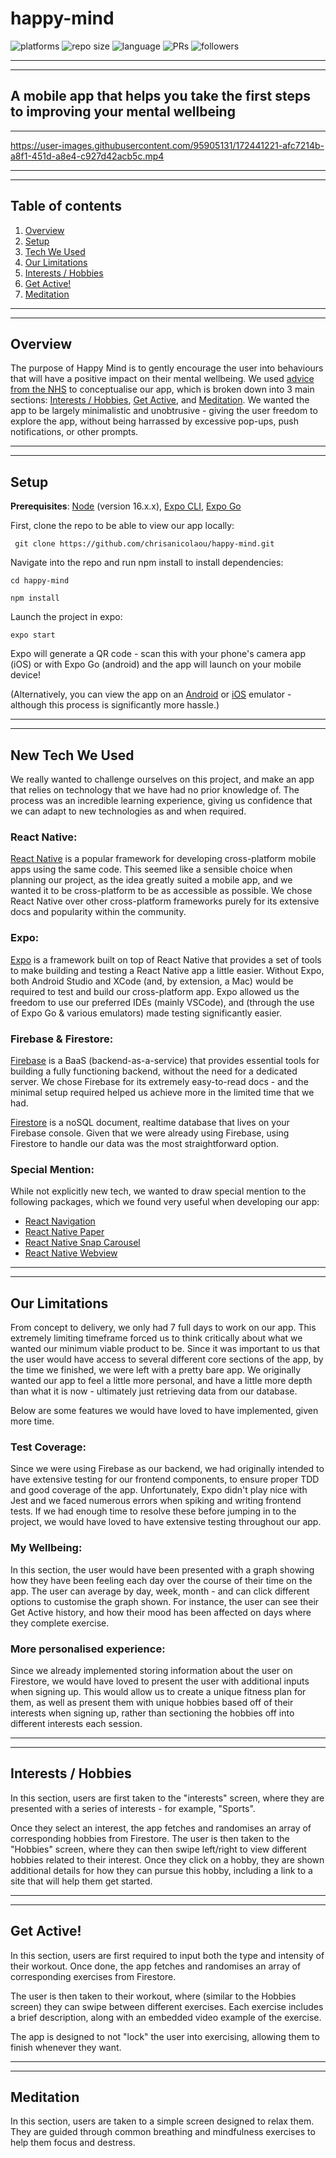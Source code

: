 # happy-mind



![platforms](https://img.shields.io/badge/platforms-iOS%20%2F%20android-brightgreen)
![repo size](https://img.shields.io/github/repo-size/chrisanicolaou/happy-mind)
![language](https://img.shields.io/github/languages/top/chrisanicolaou/happy-mind)
![PRs](https://img.shields.io/github/issues-pr-closed/chrisanicolaou/happy-mind)
![followers](https://img.shields.io/github/followers/chrisanicolaou?style=social)

---

---

## A mobile app that helps you take the first steps to improving your mental wellbeing
---
https://user-images.githubusercontent.com/95905131/172441221-afc7214b-a8f1-451d-a8e4-c927d42acb5c.mp4


---

---

## Table of contents

1. [Overview](#overview)
2. [Setup](#setup)
3. [Tech We Used](#new-tech-we-used)
4. [Our Limitations](#our-limitations)
5. [Interests / Hobbies](#interests)
6. [Get Active!](#active)
7. [Meditation](#meditation)

---

---

## Overview

The purpose of Happy Mind is to gently encourage the user into behaviours that will have a positive impact on their mental wellbeing. We used [advice from the NHS](https://www.nhs.uk/mental-health/self-help/guides-tools-and-activities/five-steps-to-mental-wellbeing/) to conceptualise our app, which is broken down into 3 main sections: [Interests / Hobbies](#interests), [Get Active](#active), and [Meditation](#meditation). We wanted the app to be largely minimalistic and unobtrusive - giving the user freedom to explore the app, without being harrassed by excessive pop-ups, push notifications, or other prompts.

---

---

## Setup

**Prerequisites**: [Node](https://nodejs.org/en/) (version 16.x.x), [Expo CLI](https://docs.expo.dev/get-started/installation/), [Expo Go](https://expo.dev/client)

First, clone the repo to be able to view our app locally:

` git clone https://github.com/chrisanicolaou/happy-mind.git`

Navigate into the repo and run npm install to install dependencies:

`cd happy-mind`

`npm install`

Launch the project in expo:

`expo start`

Expo will generate a QR code - scan this with your phone's camera app (iOS) or with Expo Go (android) and the app will launch on your mobile device!

(Alternatively, you can view the app on an [Android](https://docs.expo.dev/workflow/android-studio-emulator/) or [iOS](https://docs.expo.dev/workflow/ios-simulator/) emulator - although this process is significantly more hassle.)

---

---

## New Tech We Used

We really wanted to challenge ourselves on this project, and make an app that relies on technology that we have had no prior knowledge of. The process was an incredible learning experience, giving us confidence that we can adapt to new technologies as and when required.

### **React Native**:

[React Native](https://reactnative.dev/) is a popular framework for developing cross-platform mobile apps using the same code. This seemed like a sensible choice when planning our project, as the idea greatly suited a mobile app, and we wanted it to be cross-platform to be as accessible as possible. We chose React Native over other cross-platform frameworks purely for its extensive docs and popularity within the community.

### **Expo**:

[Expo](https://expo.dev/) is a framework built on top of React Native that provides a set of tools to make building and testing a React Native app a little easier. Without Expo, both Android Studio and XCode (and, by extension, a Mac) would be required to test and build our cross-platform app. Expo allowed us the freedom to use our preferred IDEs (mainly VSCode), and (through the use of Expo Go & various emulators) made testing significantly easier.

### **Firebase & Firestore**:

[Firebase](https://firebase.google.com/) is a BaaS (backend-as-a-service) that provides essential tools for building a fully functioning backend, without the need for a dedicated server. We chose Firebase for its extremely easy-to-read docs - and the minimal setup required helped us achieve more in the limited time that we had.

[Firestore](https://firebase.google.com/products/firestore?gclid=Cj0KCQjw1N2TBhCOARIsAGVHQc5g3g1LW0QbfEVGQFqLacBmh_Ycsxo1Ym1iF8UlY2FrekaH2Z3fvwYaAlZ3EALw_wcB&gclsrc=aw.ds) is a noSQL document, realtime database that lives on your Firebase console. Given that we were already using Firebase, using Firestore to handle our data was the most straightforward option.

### **Special Mention**:

While not explicitly new tech, we wanted to draw special mention to the following packages, which we found very useful when developing our app:

- [React Navigation](https://reactnavigation.org/)
- [React Native Paper](https://reactnativepaper.com/)
- [React Native Snap Carousel](https://github.com/meliorence/react-native-snap-carousel)
- [React Native Webview](https://github.com/react-native-webview/react-native-webview)

---

---

## Our Limitations

From concept to delivery, we only had 7 full days to work on our app. This extremely limiting timeframe forced us to think critically about what we wanted our minimum viable product to be. Since it was important to us that the user would have access to several different core sections of the app, by the time we finished, we were left with a pretty bare app. We originally wanted our app to feel a little more personal, and have a little more depth than what it is now - ultimately just retrieving data from our database.

Below are some features we would have loved to have implemented, given more time.

### **Test Coverage**:

Since we were using Firebase as our backend, we had originally intended to have extensive testing for our frontend components, to ensure proper TDD and good coverage of the app. Unfortunately, Expo didn't play nice with Jest and we faced numerous errors when spiking and writing frontend tests. If we had enough time to resolve these before jumping in to the project, we would have loved to have extensive testing throughout our app.

### **My Wellbeing**:

In this section, the user would have been presented with a graph showing how they have been feeling each day over the course of their time on the app. The user can average by day, week, month - and can click different options to customise the graph shown. For instance, the user can see their Get Active history, and how their mood has been affected on days where they complete exercise.

### **More personalised experience**:

Since we already implemented storing information about the user on Firestore, we would have loved to present the user with additional inputs when signing up. This would allow us to create a unique fitness plan for them, as well as present them with unique hobbies based off of their interests when signing up, rather than sectioning the hobbies off into different interests each session.

---

---

## Interests / Hobbies

In this section, users are first taken to the "interests" screen, where they are presented with a series of interests - for example, "Sports".

Once they select an interest, the app fetches and randomises an array of corresponding hobbies from Firestore. The user is then taken to the "Hobbies" screen, where they can then swipe left/right to view different hobbies related to their interest. Once they click on a hobby, they are shown additional details for how they can pursue this hobby, including a link to a site that will help them get started.

---

---

## Get Active!

In this section, users are first required to input both the type and intensity of their workout. Once done, the app fetches and randomises an array of corresponding exercises from Firestore.

The user is then taken to their workout, where (similar to the Hobbies screen) they can swipe between different exercises. Each exercise includes a brief description, along with an embedded video example of the exercise.

The app is designed to not "lock" the user into exercising, allowing them to finish whenever they want.

---

---

## Meditation

In this section, users are taken to a simple screen designed to relax them. They are guided through common breathing and mindfulness exercises to help them focus and destress.
